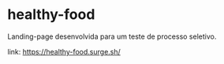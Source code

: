 # healthy-food
Landing-page desenvolvida para um teste de processo seletivo.

link: https://healthy-food.surge.sh/
